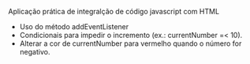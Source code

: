 Aplicação prática de integralção de código javascript  com HTML

- Uso do método addEventListener
- Condicionais para impedir o incremento (ex.: currentNumber =< 10).
- Alterar a cor de currentNumber para vermelho quando o número for negativo.

